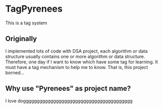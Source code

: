 # TagPyrenees
This is a tag system

## Originally
I implemented lots of code with DSA project, each algorithm or data structure usually contains one or more algorithm or data structure.
Therefore, one day if I want to know which have some tag for learning. It must have a tag mechanism to help me to know. That is, this project borned...

## Why use "Pyrenees" as project name?
I love dogggggggggggggggggggggggggggggggggggggggg